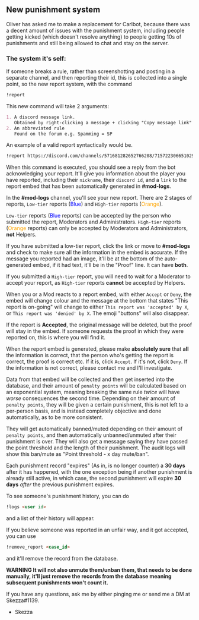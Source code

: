 ## New punishment system

Oliver has asked me to make a replacement for Carlbot, because there was a decent amount of issues with the punishment system, including people getting kicked (which doesn't resolve anything) to people getting 10s of punishments and still being allowed to chat and stay on the server.

### The system it's self:

If someone breaks a rule, rather than screenshotting and posting in a separate channel, and then reporting their id, this is collected into a single point, so the new report system, with the command 
```markdown 
!report
```
This new command will take 2 arguments:
```markdown
1. A discord message link. 
   Obtained by right-clicking a message + clicking "Copy message link"
2. An abbreviated rule
   Found on the forum e.g. Spamming = SP
```

An example of a valid report syntactically would be.

```markdown 
!report https://discord.com/channels/571681282652766208/715722306651029554/784164860484780093 SP
```

When this command is executed, you should see a reply from the bot acknowledging your report.
It'll give you information about the player you have reported, including their `nickname`, their `discord id`, and a `link` to the report embed that has been automatically generated in **#mod-logs**.

In the **#mod-logs** channel, you'll see your new report.
There are 2 stages of reports, `Low-tier` reports (<span style="color:blue">Blue</span>) and `High-tier` reports (<span style="color:orange">Orange</span>).


`Low-tier` reports (<span style="color:blue">Blue</span> reports) can be accepted by the person who submitted the report, Moderators and Administrators.
`High-tier` reports (<span style="color:orange">Orange</span> reports) can only be accepted by Moderators and Administrators, **not** Helpers.

If you have submitted a low-tier report, click the link or move to **#mod-logs** and check to make sure all the information in the embed is accurate. If the message you reported had an image, it'll be at the bottom of the auto-generated embed, if it had text, it'll be in the "Proof" line. It can have **both**.

If you submitted a `High-tier` report, you will need to wait for a Moderator to accept your report, as `High-tier` reports **cannot** be accepted by Helpers.

When you or a Mod reacts to a report embed, with either `Accept` or `Deny`, the embed will change colour and the message at the bottom that states "This report is on-going" will change to either
`This report was 'accepted' by X`, or `This report was 'denied' by X`. The emoji "buttons" will also disappear.

If the report is **Accepted**, the original message will be deleted, but the proof will stay in the embed. If someone requests the proof in which they were reported on, this is where you will find it.

When the report embed is generated, please make **absolutely sure** that **all** the information is correct, that the person who's getting the report is correct, the proof is correct etc. If it is, click `Accept`. If it's not, click `Deny`. If the information is not correct, please contact me and I'll investigate.

Data from that embed will be collected and then get inserted into the database, and their amount of `penalty points` will be calculated based on an exponential system, meaning breaking the same rule _twice_ will have _worse_ consequences the second time.
Depending on their amount of `penalty points`, they will be given a certain punishment, this is not left to a per-person basis, and is instead completely objective and done automatically, as to be more consistent.

They will get automatically banned/muted depending on their amount of `penalty points`, and then automatically unbanned/unmuted after their punishment is over. They will also get a message saying they have passed the point threshold and the length of their punishment.
The audit logs will show this ban/mute as "Point threshold - x day mute/ban".

Each punishment record "expires" (As in, is no longer counter) a **30 days** after it has happened, with the one exception being if another punishment is already still active, in which
case, the second punishment will expire **30 days** _after_ the previous punishment expires.

To see someone's punishment history, you can do 
```markdown
!logs <user id> 
```
and a list of their history will appear.

If you believe someone was reported in an unfair way, and it got accepted, you can use 
```markdown
!remove_report <case_id>
```
and it'll remove the record from the database.

**WARNING It will not also unmute them/unban them, that needs to be done manually, it'll just remove the records from the database meaning subsequent punishments won't count it.**

If you have any questions, ask me by either pinging me or send me a DM at Skezza#1139.

- Skezza
